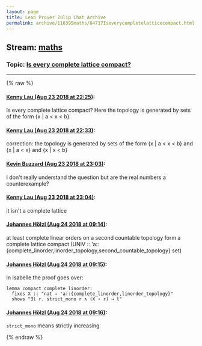 ```yaml
---
layout: page
title: Lean Prover Zulip Chat Archive 
permalink: archive/116395maths/84717Iseverycompletelatticecompact.html
---
```


## Stream: [maths](index.html)
### Topic: [Is every complete lattice compact?](84717Iseverycompletelatticecompact.html)

---


{% raw %}
#### [ Kenny Lau (Aug 23 2018 at 22:25)](https://leanprover.zulipchat.com/#narrow/stream/116395-maths/topic/Is%20every%20complete%20lattice%20compact%3F/near/132658724):
Is every complete lattice compact? Here the topology is generated by sets of the form {x | a < x < b}

#### [ Kenny Lau (Aug 23 2018 at 22:33)](https://leanprover.zulipchat.com/#narrow/stream/116395-maths/topic/Is%20every%20complete%20lattice%20compact%3F/near/132659057):
correction: the topology is generated by sets of the form {x | a < x < b} and {x | a < x} and {x | x < b}

#### [ Kevin Buzzard (Aug 23 2018 at 23:03)](https://leanprover.zulipchat.com/#narrow/stream/116395-maths/topic/Is%20every%20complete%20lattice%20compact%3F/near/132660653):
I don't really understand the question but are the real numbers a counterexample?

#### [ Kenny Lau (Aug 23 2018 at 23:04)](https://leanprover.zulipchat.com/#narrow/stream/116395-maths/topic/Is%20every%20complete%20lattice%20compact%3F/near/132660707):
it isn't a complete lattice

#### [ Johannes Hölzl (Aug 24 2018 at 09:14)](https://leanprover.zulipchat.com/#narrow/stream/116395-maths/topic/Is%20every%20complete%20lattice%20compact%3F/near/132681087):
at least complete linear orders on a second countable topology form a complete lattice
compact (UNIV :: 'a::{complete_linorder,linorder_topology,second_countable_topology} set)

#### [ Johannes Hölzl (Aug 24 2018 at 09:15)](https://leanprover.zulipchat.com/#narrow/stream/116395-maths/topic/Is%20every%20complete%20lattice%20compact%3F/near/132681108):
In Isabelle the proof goes over:
```isabelle
lemma compact_complete_linorder:
  fixes X :: "nat ⇒ 'a::{complete_linorder,linorder_topology}"
  shows "∃l r. strict_mono r ∧ (X ∘ r) ⇢ l"
```

#### [ Johannes Hölzl (Aug 24 2018 at 09:16)](https://leanprover.zulipchat.com/#narrow/stream/116395-maths/topic/Is%20every%20complete%20lattice%20compact%3F/near/132681149):
`strict_mono` means strictly increasing


{% endraw %}
